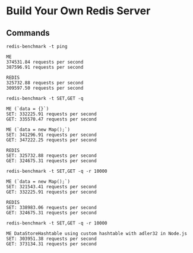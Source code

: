 # Build Your Own Redis Server

## Commands
`redis-benchmark -t ping`
```
ME
374531.84 requests per second
387596.91 requests per second
```
```
REDIS
325732.88 requests per second
309597.50 requests per second
```

`redis-benchmark -t SET,GET -q`
```
ME (`data = {}`)
SET: 332225.91 requests per second
GET: 335570.47 requests per second
```
```
ME (`data = new Map();`)
SET: 341296.91 requests per second
GET: 347222.25 requests per second
```
```
REDIS
SET: 325732.88 requests per second
GET: 324675.31 requests per second
```

`redis-benchmark -t SET,GET -q -r 10000`
```
ME (`data = new Map();`)
SET: 321543.41 requests per second
GET: 332225.91 requests per second
```
```
REDIS
SET: 338983.06 requests per second
GET: 324675.31 requests per second
```

`redis-benchmark -t SET,GET -q -r 10000`
```
ME DataStoreHashtable using custom hashtable with adler32 in Node.js
SET: 303951.38 requests per second
GET: 373134.31 requests per second
```